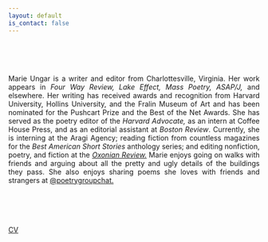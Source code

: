 ```yaml
---
layout: default
is_contact: false
---
```

<br>
<br>
<br>
<p align="justify">Marie Ungar is a writer and editor from Charlottesville, Virginia. Her work appears in <i>Four Way Review, Lake Effect, Mass Poetry, ASAP/J,</i> and elsewhere. Her writing has received awards and recognition from Harvard University, Hollins University, and the Fralin Museum of Art and has been nominated for the Pushcart Prize and the Best of the Net Awards. She has served as the poetry editor of the <i>Harvard Advocate,</i> as an intern at Coffee House Press, and as an editorial assistant at <i>Boston Review</i>. Currently, she is interning at the Aragi Agency; reading fiction from countless magazines for the <i>Best American Short Stories</i> anthology series; and editing nonfiction, poetry, and fiction at the <i><a href="https://oxonianreview.com/" target="_blank">Oxonian Review.</a></i> Marie enjoys going on walks with friends and arguing about all the pretty and ugly details of the buildings they pass. She also enjoys sharing poems she loves with friends and strangers at <a href="https://www.instagram.com/poetrygroupchat/" target="_blank">@poetrygroupchat.</a></p>
<br>
<br>
<br>
<br>
<a href="MarieUngarCV.pdf" target="_blank">CV</a>
<br>
<br>